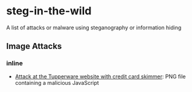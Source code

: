 # steg-in-the-wild
A list of attacks or malware using steganography or information hiding

## Image Attacks

### inline
* [Attack at the Tupperware website with credit card skimmer](https://blog.malwarebytes.com/hacking-2/2020/03/criminals-hack-tupperware-website-with-credit-card-skimmer/): PNG file containing a malicious JavaScript 
